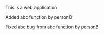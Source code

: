 This is a web application

Added abc function by personB

Fixed abc bug from abc function by personB
